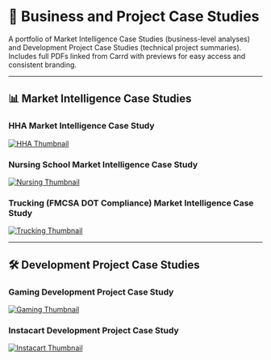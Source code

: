 # 📂 Business and Project Case Studies
A portfolio of Market Intelligence Case Studies (business-level analyses) and Development Project Case Studies (technical project summaries). Includes full PDFs linked from Carrd with previews for easy access and consistent branding.

---

## 📊 Market Intelligence Case Studies

### HHA Market Intelligence Case Study
[![HHA Thumbnail](market-intelligence-briefs/HHA_CaseStudy.png)](market-intelligence-briefs/HHA_CaseStudy.pdf)

### Nursing School Market Intelligence Case Study
[![Nursing Thumbnail](market-intelligence-briefs/Nursing_CaseStudy.png)](market-intelligence-briefs/Nursing_CaseStudy.pdf)

### Trucking (FMCSA DOT Compliance) Market Intelligence Case Study
[![Trucking Thumbnail](market-intelligence-briefs/Trucking_CaseStudy.png)](market-intelligence-briefs/Trucking_CaseStudy.pdf)

---

## 🛠 Development Project Case Studies

### Gaming Development Project Case Study
[![Gaming Thumbnail](development-project-briefs/Gaming_CaseStudy.png)](development-project-briefs/Gaming_CaseStudy.pdf)

### Instacart Development Project Case Study
[![Instacart Thumbnail](development-project-briefs/Instacart_CaseStudy.png)](development-project-briefs/Instacart_CaseStudy.pdf)
